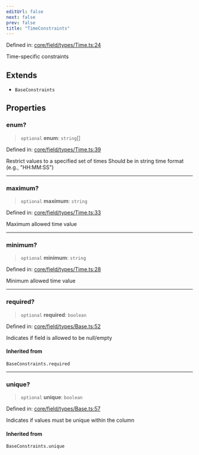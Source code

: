 ```yaml
---
editUrl: false
next: false
prev: false
title: "TimeConstraints"
---
```


Defined in: [core/field/types/Time.ts:24](https://github.com/datisthq/dpkit/blob/5891634de8175d14853313e208ffbae144fd78eb/core/field/types/Time.ts#L24)

Time-specific constraints

## Extends

- `BaseConstraints`

## Properties

### enum?

> `optional` **enum**: `string`[]

Defined in: [core/field/types/Time.ts:39](https://github.com/datisthq/dpkit/blob/5891634de8175d14853313e208ffbae144fd78eb/core/field/types/Time.ts#L39)

Restrict values to a specified set of times
Should be in string time format (e.g., "HH:MM:SS")

***

### maximum?

> `optional` **maximum**: `string`

Defined in: [core/field/types/Time.ts:33](https://github.com/datisthq/dpkit/blob/5891634de8175d14853313e208ffbae144fd78eb/core/field/types/Time.ts#L33)

Maximum allowed time value

***

### minimum?

> `optional` **minimum**: `string`

Defined in: [core/field/types/Time.ts:28](https://github.com/datisthq/dpkit/blob/5891634de8175d14853313e208ffbae144fd78eb/core/field/types/Time.ts#L28)

Minimum allowed time value

***

### required?

> `optional` **required**: `boolean`

Defined in: [core/field/types/Base.ts:52](https://github.com/datisthq/dpkit/blob/5891634de8175d14853313e208ffbae144fd78eb/core/field/types/Base.ts#L52)

Indicates if field is allowed to be null/empty

#### Inherited from

`BaseConstraints.required`

***

### unique?

> `optional` **unique**: `boolean`

Defined in: [core/field/types/Base.ts:57](https://github.com/datisthq/dpkit/blob/5891634de8175d14853313e208ffbae144fd78eb/core/field/types/Base.ts#L57)

Indicates if values must be unique within the column

#### Inherited from

`BaseConstraints.unique`
